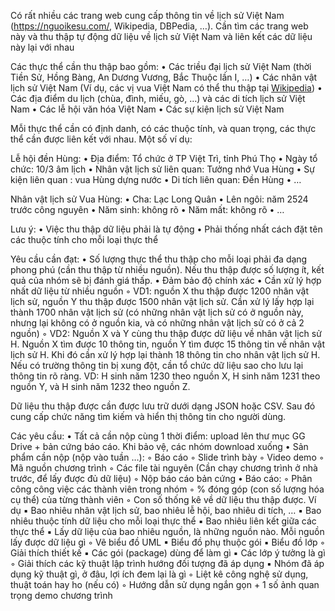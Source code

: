 Có rất nhiều các trang web cung cấp thông tin về lịch sử Việt Nam (https://nguoikesu.com/, Wikipedia, DBPedia, …). Cần tìm các trang web này và thu thập tự động dữ liệu về lịch sử Việt Nam và liên kết các dữ liệu này lại với nhau

Các thực thể cần thu thập bao gồm:
    • Các triều đại lịch sử Việt Nam (thời Tiền Sử, Hồng Bàng, An Dương Vương, Bắc Thuộc lần I, …)
    • Các nhân vật lịch sử Việt Nam (Ví dụ, các vị vua Việt Nam có thể thu thập tại [Wikipedia](https://vi.wikipedia.org/wiki/Vua_Vi%E1%BB%87t_Nam))
    • Các địa điểm du lịch (chùa, đình, miếu, gò, …) và các di tích lịch sử Việt Nam
    • Các lễ hội văn hóa Việt Nam
    • Các sự kiện lịch sử Việt Nam

Mỗi thực thể cần có định danh, có các thuộc tính, và quan trọng, các thực thể cần được liên kết với nhau. Một số ví dụ:

Lễ hội đền Hùng:
    • Địa điểm: Tổ chức ở TP Việt Trì, tỉnh Phú Thọ
    • Ngày tổ chức: 10/3 âm lịch
    • Nhân vật lịch sử liên quan: Tưởng nhớ Vua Hùng
    • Sự kiện liên quan : vua Hùng dựng nước
    • Di tích liên quan: Đền Hùng
    • …

Nhân vật lịch sử Vua Hùng:
    • Cha: Lạc Long Quân
    • Lên ngôi: năm 2524 trước công nguyên
    • Năm sinh: không rõ
    • Năm mất: không rõ
    • …

Lưu ý:
    • Việc thu thập dữ liệu phải là tự động
    • Phải thống nhất cách đặt tên các thuộc tính cho mỗi loại thực thể 

Yêu cầu cần đạt:
    • Số lượng thực thể thu thập cho mỗi loại phải đa dạng phong phú (cần thu thập từ nhiều nguồn). Nếu thu thập được số lượng ít, kết quả của nhóm sẽ bị đánh giá thấp.
    • Đảm bảo độ chính xác
    • Cần xử lý hợp nhất dữ liệu từ nhiều nguồn
        ◦ VD1: nguồn X thu thập được 1200 nhân vật lịch sử, nguồn Y thu thập được 1500 nhân vật lịch sử. Cần xử lý lấy hợp lại thành 1700 nhân vật lịch sử (có những nhân vật lịch sử có ở nguồn này, nhưng lại không có ở nguồn kia, và có những nhân vật lịch sử có ở cả 2 nguồn)
        ◦ VD2: Nguồn X và Y cùng thu thập được dữ liệu về nhân vật lịch sử H. Nguồn X tìm được 10 thông tin, nguồn Y tìm được 15 thông tin về nhân vật lịch sử H. Khi đó cần xử lý hợp lại thành 18 thông tin cho nhân vật lịch sử H. Nếu có trường thông tin bị xung đột, cần tổ chức dữ liệu sao cho lưu lại thông tin rõ ràng. VD: H sinh năm 1230 theo nguồn X, H sinh năm 1231 theo nguồn Y, và H sinh năm 1232 theo nguồn Z.

Dữ liệu thu thập được cần được lưu trữ dưới dạng JSON hoặc CSV. Sau đó cung cấp chức năng tìm kiếm và hiển thị thông tin cho người dùng.


Các yêu cầu:
    • Tất cả cần nộp cùng 1 thời điểm: upload lên thư mục GG Drive + bản cứng báo cáo. Khi bảo vệ, các nhóm download xuống
    • Sản phẩm cần nộp (nộp vào tuần …):
        ◦ Báo cáo
        ◦ Slide trình bày
        ◦ Video demo
        ◦ Mã nguồn chương trình
        ◦ Các file tài nguyên (Cần chạy chương trình ở nhà trước, để lấy được đủ dữ liệu)
        ◦ Nộp báo cáo bản cứng 
    • Báo cáo:
        ◦ Phân công công việc các thành viên trong nhóm
        ◦ % đóng góp (con số lượng hóa cụ thể) của từng thành viên
        ◦ Con số thống kê về dữ liệu thu thập được. Ví dụ
            ▪ Bao nhiêu nhân vật lịch sử, bao nhiêu lễ hội, bao nhiêu di tích, …
            ▪ Bao nhiêu thuộc tính dữ liệu cho mỗi loại thực thể
            ▪ Bao nhiêu liên kết giữa các thực thể
            ▪ Lấy dữ liệu của bao nhiêu nguồn, là những nguồn nào. Mỗi nguồn lấy được dữ liệu gì
        ◦ Vẽ biểu đồ UML
            ▪ Biểu đồ phụ thuộc gói
            ▪ Biểu đồ lớp
        ◦ Giải thích thiết kế
            ▪ Các gói (package) dùng để làm gì
            ▪ Các lớp ý tưởng là gì
        ◦ Giải thích các kỹ thuật lập trình hướng đối tượng đã áp dụng
            ▪ Nhóm đã áp dụng kỹ thuật gì, ở đâu, lợi ích đem lại là gì
        ◦ Liệt kê công nghệ sử dụng, thuật toán hay ho (nếu có)
        ◦ Hướng dẫn sử dụng ngắn gọn + 1 số ảnh quan trọng demo chương trình



